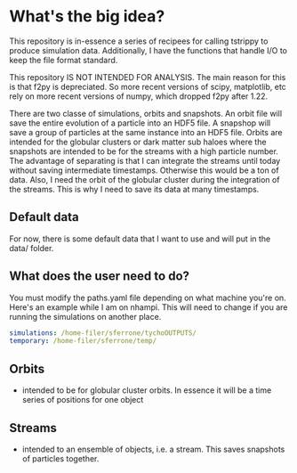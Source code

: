 # What's the big idea?

This repository is in-essence a series of recipees for calling tstrippy to produce simulation data. Additionally, I have the functions that handle I/O to keep the file format standard. 

This repository IS NOT INTENDED FOR ANALYSIS. The main reason for this is that f2py is depreciated. So more recent versions of scipy, matplotlib, etc rely on more recent versions of numpy, which dropped f2py after 1.22. 


There are two classe of simulations, orbits and snapshots. An orbit file will save the entire evolution of a particle into an HDF5 file. A snapshop will save a group of particles at the same instance into an HDF5 file. Orbits are intended for the globular clusters or dark matter sub haloes where the snapshots are intended to be for the streams with a high particle number. The advantage of separating is that I can integrate the streams until today without saving intermediate timestamps. Otherwise this would be a ton of data. Also, I need the orbit of the globular cluster during the integration of the streams. This is why I need to save its data at many timestamps.


## Default data
For now, there is some default data that I want to use and will put in the data/ folder. 

## What does the user need to do?
You must modify the paths.yaml file depending on what machine you're on. Here's an example while I am on nhampi. This will need to change if you are running the simulations on another place.

```yaml
simulations: /home-filer/sferrone/tychoOUTPUTS/
temporary: /home-filer/sferrone/temp/
```
## Orbits
- intended to be for globular cluster orbits. In essence it will be a time series of positions for one object

## Streams
- intended to an ensemble of objects, i.e. a stream. This saves snapshots of particles together. 

